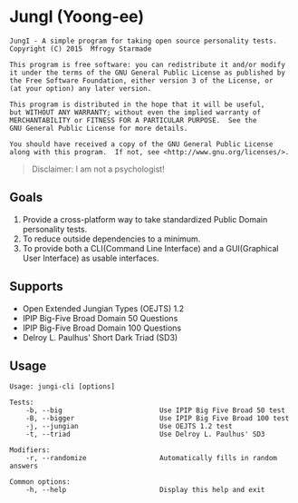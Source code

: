 # JungI (Yoong-ee)

```
JungI - A simple program for taking open source personality tests.
Copyright (C) 2015  Mfrogy Starmade

This program is free software: you can redistribute it and/or modify
it under the terms of the GNU General Public License as published by
the Free Software Foundation, either version 3 of the License, or
(at your option) any later version.

This program is distributed in the hope that it will be useful,
but WITHOUT ANY WARRANTY; without even the implied warranty of
MERCHANTABILITY or FITNESS FOR A PARTICULAR PURPOSE.  See the
GNU General Public License for more details.

You should have received a copy of the GNU General Public License
along with this program.  If not, see <http://www.gnu.org/licenses/>.
```

> Disclaimer: I am not a psychologist!

## Goals
1.	Provide a cross-platform way to take standardized Public Domain personality tests.
2.	To reduce outside dependencies to a minimum.
3.	To provide both a CLI(Command Line Interface) and a GUI(Graphical User Interface) as usable interfaces.

## Supports
*	Open Extended Jungian Types (OEJTS) 1.2
*	IPIP Big-Five Broad Domain 50 Questions
*	IPIP Big-Five Broad Domain 100 Questions
* Delroy L. Paulhus' Short Dark Triad (SD3)

## Usage
 ```
 Usage: jungi-cli [options]

 Tests:
     -b, --big                        Use IPIP Big Five Broad 50 test
     -B, --bigger                     Use IPIP Big Five Broad 100 test
     -j, --jungian                    Use OEJTS 1.2 test
     -t, --triad                      Use Delroy L. Paulhus' SD3

 Modifiers:
     -r, --randomize                  Automatically fills in random answers

 Common options:
     -h, --help                       Display this help and exit
```
